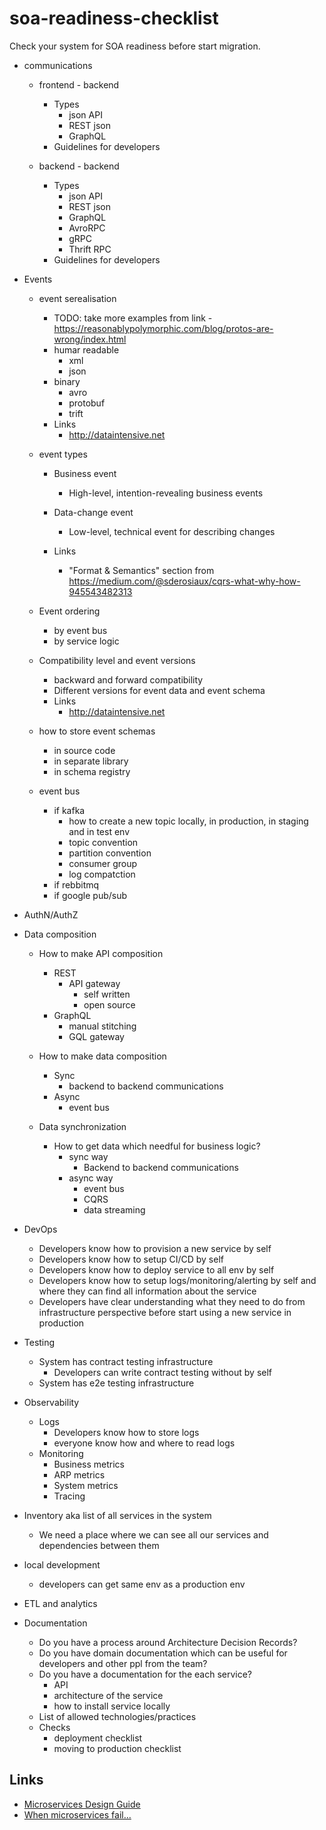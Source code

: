# soa-readiness-checklist

Check your system for SOA readiness before start migration.

* communications
  * frontend - backend
    * Types
      * json API
      * REST json
      * GraphQL
    * Guidelines for developers

  * backend - backend
    * Types
      * json API
      * REST json
      * GraphQL
      * AvroRPC
      * gRPC
      * Thrift RPC
    * Guidelines for developers

* Events
  * event serealisation
    * TODO: take more examples from link - https://reasonablypolymorphic.com/blog/protos-are-wrong/index.html
    * humar readable
      * xml
      * json
    * binary
      * avro
      * protobuf
      * trift
    * Links
      * http://dataintensive.net

  * event types
    * Business event
      * High-level, intention-revealing business events

    * Data-change event
      * Low-level, technical event for describing changes

    * Links
      * "Format & Semantics" section from https://medium.com/@sderosiaux/cqrs-what-why-how-945543482313

  * Event ordering
    * by event bus
    * by service logic

  * Compatibility level and event versions
    * backward and forward compatibility
    * Different versions for event data and event schema
    * Links
      * http://dataintensive.net

  * how to store event schemas
    * in source code
    * in separate library
    * in schema registry

  * event bus
    * if kafka
      * how to create a new topic locally, in production, in staging and in test env
      * topic convention
      * partition convention
      * consumer group
      * log compatction
    * if rebbitmq
    * if google pub/sub

* AuthN/AuthZ

* Data composition
  * How to make API composition
    * REST
      * API gateway
        * self written
        * open source
    * GraphQL
      * manual stitching
      * GQL gateway

  * How to make data composition
    * Sync
      * backend to backend communications
    * Async
      * event bus

  * Data synchronization
    * How to get data which needful for business logic?
      * sync way
        * Backend to backend communications
      * async way
        * event bus
        * CQRS
        * data streaming

* DevOps
  * Developers know how to provision a new service by self
  * Developers know how to setup CI/CD by self
  * Developers know how to deploy service to all env by self
  * Developers know how to setup logs/monitoring/alerting by self and where they can find all information about the service
  * Developers have clear understanding what they need to do from infrastructure perspective before start using a new service in production

* Testing
  * System has contract testing infrastructure
    * Developers can write contract testing without by self
  * System has e2e testing infrastructure

* Observability
  * Logs
    * Developers know how to store logs
    * everyone know how and where to read logs
  * Monitoring
    * Business metrics
    * ARP metrics
    * System metrics
    * Tracing

* Inventory aka list of all services in the system
  * We need a place where we can see all our services and dependencies between them

* local development
  * developers can get same env as a production env

* ETL and analytics

* Documentation
  * Do you have a process around Architecture Decision Records?
  * Do you have domain documentation which can be useful for developers and other ppl from the team?
  * Do you have a documentation for the each service?
    * API
    * architecture of the service
    * how to install service locally
  * List of allowed technologies/practices
  * Checks
    * deployment checklist
    * moving to production checklist


## Links

* [Microservices Design Guide](https://medium.com/platform-engineer/microservices-design-guide-eca0b799a7e8)
* [When microservices fail...](https://docs.google.com/spreadsheets/d/1vjnjAII_8TZBv2XhFHra7kEQzQpOHSZpFIWDjynYYf0/edit#gid=0)
